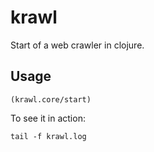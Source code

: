 # krawl

Start of a web crawler in clojure.

## Usage

    (krawl.core/start)

To see it in action:

    tail -f krawl.log

#
